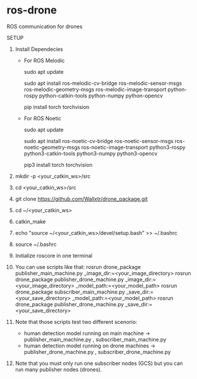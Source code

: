 # ros-drone
ROS communication for drones

SETUP
1. Install Dependecies
   - For ROS Melodic
   
        sudo apt update 
     
        sudo apt install ros-melodic-cv-bridge ros-melodic-sensor-msgs ros-melodic-geometry-msgs ros-melodic-image-transport python-rospy python-catkin-tools python-numpy python-opencv
     
        pip install torch torchvision
     
   - For ROS Noetic
   
        sudo apt update 
     
        sudo apt install ros-noetic-cv-bridge ros-noetic-sensor-msgs ros-noetic-geometry-msgs ros-noetic-image-transport python3-rospy python3-catkin-tools python3-numpy python3-opencv
     
        pip3 install torch torchvision

3.  mkdir -p <your_catkin_ws>/src
   
4.  cd <your_catkin_ws>/src
   
5.  git clone https://github.com/Wallxtr/drone_package.git
      
6.  cd ~/<your_catkin_ws>

7.  catkin_make
   
8.  echo "source ~/<your_catkin_ws>/devel/setup.bash" >> ~/.bashrc
   
9.  source ~/.bashrc
   
10.  Inıtialize roscore in one terminal
   
11.  You can use scripts like that:
           rosrun drone_package publisher_main_machine.py  _image_dir:=<your_image_directory> 
           rosrun drone_package publisher_drone_machine.py _image_dir:=<your_image_directory> _model_path:=<your_model_path>
           rosrun drone_package subscriber_main_machine.py _save_dir:=<your_save_directory> _model_path:=<your_model_path>
           rosrun drone_package publisher_drone_machine.py _save_dir:=<your_save_directory>
   
12. Note that those scripts test two different scenorio:
       - human detection model running on main machine -> publisher_main_machine.py , subscriber_main_machine.py
       - human detection model running on drone machines -> publisher_drone_machine.py , subscriber_drone_machine.py

13.  Note that you must only run one subscriber nodes (GCS) but you can run many publisher nodes (drones).


   
